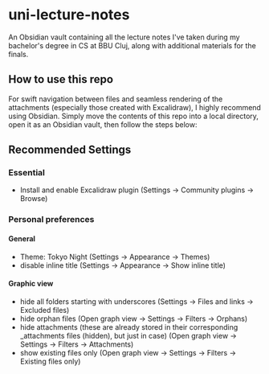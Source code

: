 # uni-lecture-notes
An Obsidian vault containing all the lecture notes I've taken during my bachelor's degree in CS at BBU Cluj, along with additional materials for the finals.
## How to use this repo
For swift navigation between files and seamless rendering of the attachments (especially those created with Excalidraw), I highly recommend using Obsidian. Simply move the contents of this repo into a local directory, open it as an Obsidian vault, then follow the steps below:
## Recommended Settings 
### Essential
- Install and enable Excalidraw plugin (Settings -> Community plugins -> Browse)
### Personal preferences 
#### General
- Theme: Tokyo Night (Settings -> Appearance -> Themes)
- disable inline title (Settings -> Appearance -> Show inline title)
#### Graphic view
- hide all folders starting with underscores (Settings -> Files and links -> Excluded files)
- hide orphan files (Open graph view -> Settings -> Filters -> Orphans)
- hide attachments (these are already stored in their corresponding \_attachments files (hidden), but just in case) (Open graph view ->  Settings -> Filters -> Attachments)
- show existing files only (Open graph view -> Settings -> Filters -> Existing files only)
